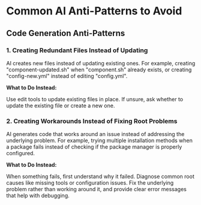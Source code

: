 # Common AI Anti-Patterns to Avoid

## Code Generation Anti-Patterns

### 1. Creating Redundant Files Instead of Updating

AI creates new files instead of updating existing ones. For example, creating "component-updated.sh" when
"component.sh" already exists, or creating "config-new.yml" instead of editing "config.yml".

**What to Do Instead:**

Use edit tools to update existing files in place. If unsure, ask whether to update the existing file or create a new one.

### 2. Creating Workarounds Instead of Fixing Root Problems

AI generates code that works around an issue instead of addressing the underlying problem. For example,
trying multiple installation methods when a package fails instead of checking if the package manager is
properly configured.

**What to Do Instead:**

When something fails, first understand why it failed. Diagnose common root causes like missing tools or
configuration issues. Fix the underlying problem rather than working around it, and provide clear error
messages that help with debugging.
